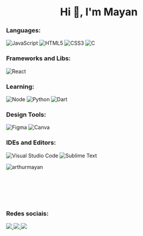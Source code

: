 <h1 align="center">Hi 👋, I'm Mayan</h1>

<h3 align="left">Languages:</h3>
<p align="left">

<img alt="JavaScript" src="https://img.shields.io/badge/javascript-%23323330.svg?style=for-the-badge&logo=javascript&logoColor=%23F7DF1E"/>

<img alt="HTML5" src="https://img.shields.io/badge/html5-%23E34F26.svg?style=for-the-badge&logo=html5&logoColor=white"/>

<img alt="CSS3" src="https://img.shields.io/badge/css3-%231572B6.svg?style=for-the-badge&logo=css3&logoColor=white"/>

<img alt="C" src="https://img.shields.io/badge/c-%2300599C.svg?style=for-the-badge&logo=c&logoColor=white"/>

</p>

<h3 align="left">Frameworks and Libs:
</h3>
<p align="left">

<img alt="React" src="https://img.shields.io/badge/react-%2320232a.svg?style=for-the-badge&logo=react&logoColor=%2361DAFB"/>

</p>

<h3 align="left">Learning:</h3>
<p align="left">

<img alt="Node" src="https://img.shields.io/badge/node.js-6DA55F?style=for-the-badge&logo=node.js&logoColor=white"/>

<img alt="Python" src="https://img.shields.io/badge/python-%2314354C.svg?style=for-the-badge&logo=python&logoColor=white"/>

<img alt="Dart" src="https://img.shields.io/badge/dart-%230175C2.svg?style=for-the-badge&logo=dart&logoColor=white"/>

</p>

<h3 align="left">Design Tools:</h3>
<p align="left">
  
<img alt="Figma" src="https://img.shields.io/badge/figma-%23F24E1E.svg?style=for-the-badge&logo=figma&logoColor=white"/>

<img alt="Canva" src="https://img.shields.io/badge/Canva-%2300C4CC.svg?style=for-the-badge&logo=Canva&logoColor=white"/>

</p>

<h3 align="left">IDEs and Editors: </h3>
<p align="left">

<img alt="Visual Studio Code" src="https://img.shields.io/badge/VisualStudioCode-0078d7.svg?style=for-the-badge&logo=visual-studio-code&logoColor=white"/>

<img alt="Sublime Text" src="https://img.shields.io/badge/sublime_text-%23575757.svg?style=for-the-badge&logo=sublime-text&logoColor=important"/>

</p>

<p><img align="left" src="https://github-readme-stats.vercel.app/api/top-langs?username=arthurmayan&show_icons=true&locale=en&layout=compact&theme=radical" alt="arthurmayan" /></p>

<br></br>
<br></br>
<br></br>

<h3 align="left">Redes sociais:</h3>
<p align="left">
  <a href="https://www.linkedin.com/in/arthurmayan/">
  <img src = "https://img.shields.io/badge/-LinkedIn-%230077B5?style=for-the-badge&logo=linkedin&logoColor=white" target = "_ blank ">
</a> 
  <a href="https://www.instagram.com/arthurmayan/"> <img src ="https://img.shields.io/badge/instagram-%23E4405F.svg?style=for-the-badge&logo=Instagram&logoColor=white"/>
   <a href="https://wa.me/553592223912">
  <img src = "https://img.shields.io/badge/WhatsApp-25D366?style=for-the-badge&logo=whatsapp&logoColor=white">
</a> 

  


